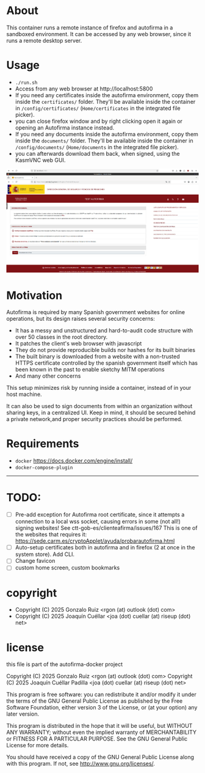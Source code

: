 # About
This container runs a remote instance of firefox and autofirma in a sandboxed environment. It can be accessed by any web browser, since it runs a remote desktop server.

# Usage
+ `./run.sh`
+ Access from any web browser at http://localhost:5800
+ If you need any certificates inside the autofirma environment, copy them inside the `certificates/` folder. They'll be available inside the container in `/config/certificates/` (`Home/certificates` in the integrated file picker).
+ you can close firefox window and by right clicking open it again or opening an Autofirma instance instead.
+ If you need any documents inside the autofirma environment, copy them inside the `documents/` folder. They'll be available inside the container in `/config/documents/` (`Home/documents` in the integrated file picker).
+ you can afterwards download them back, when signed, using the KasmVNC web GUI.

![](doc/image.png)
# Motivation
Autofirma is required by many Spanish government websites for online operations, but its design raises several security concerns:
+ It has a messy and unstructured and hard-to-audit code structure with over 50 classes in the root directory.
+ It patches the client's web browser with javascript
+ They do not provide reproducible builds nor hashes for its built binaries
+ The built binary is downloaded from a website with a non-trusted HTTPS certificate controlled by the spanish government itself which has been known in the past to enable sketchy MITM operations
+ And many other concerns

This setup minimizes risk by running inside a container, instead of in your host machine.

It can also be used to sign documents from within an organization without sharing keys, in a centralized UI. Keep in mind, it should be secured behind a private network,and proper security practices should be performed.

# Requirements
+ `docker` https://docs.docker.com/engine/install/
+ `docker-compose-plugin`

---
# TODO:
+ [ ] Pre-add exception for Autofirma root certificate, since it attempts a connection to a local wss socket, causing errors in some (not all!) signing websites! See ctt-gob-es/clienteafirma/issues/167
This is one of the websites that requires it: https://sede.carm.es/cryptoApplet/ayuda/probarautofirma.html
+ [ ] Auto-setup certificates both in autofirma and in firefox (2 at once in the system store). Add CLI.
+ [ ] Change favicon
+ [ ] custom home screen, custom bookmarks

# copyright
+ Copyright (C) 2025  Gonzalo Ruiz <rgon (at) outlook (dot) com>
+ Copyright (C) 2025  Joaquín Cuéllar <joa (dot) cuellar (at) riseup (dot) net>

# license
this file is part of the autofirma-docker project

Copyright (C) 2025  Gonzalo Ruiz <rgon (at) outlook (dot) com>
Copyright (C) 2025  Joaquín Cuéllar Padilla <joa (dot) cuellar (at) riseup (dot) net>

This program is free software: you can redistribute it and/or modify
it under the terms of the GNU General Public License as published by
the Free Software Foundation, either version 3 of the License, or
(at your option) any later version.

This program is distributed in the hope that it will be useful,
but WITHOUT ANY WARRANTY; without even the implied warranty of
MERCHANTABILITY or FITNESS FOR A PARTICULAR PURPOSE.  See the
GNU General Public License for more details.

You should have received a copy of the GNU General Public License
along with this program.  If not, see <http://www.gnu.org/licenses/>.